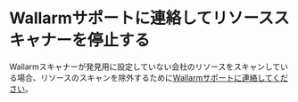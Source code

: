 # Wallarmサポートに連絡してリソーススキャナーを停止する

Wallarmスキャナーが発見用に設定していない会社のリソースをスキャンしている場合、リソースのスキャンを除外するために[Wallarmサポートに連絡してください](mailto:support@wallarm.com)。